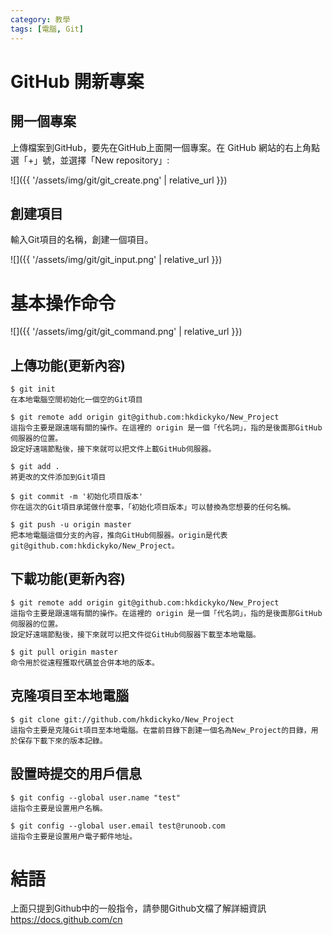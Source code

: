 ```yaml
---
category: 教學
tags: [電腦, Git]
---
```


# GitHub 開新專案
## 開一個專案
上傳檔案到GitHub，要先在GitHub上面開一個專案。在 GitHub 網站的右上角點選「+」號，並選擇「New repository」:

![]({{ '/assets/img/git/git_create.png' | relative_url }})

## 創建項目
輸入Git項目的名稱，創建一個項目。

![]({{ '/assets/img/git/git_input.png' | relative_url }})

# 基本操作命令

![]({{ '/assets/img/git/git_command.png' | relative_url }})

## 上傳功能(更新內容)
```
$ git init
在本地電腦空間初始化一個空的Git項目

$ git remote add origin git@github.com:hkdickyko/New_Project
這指令主要是跟遠端有關的操作。在這裡的 origin 是一個「代名詞」，指的是後面那GitHub伺服器的位置。
設定好遠端節點後，接下來就可以把文件上載GitHub伺服器。

$ git add .
將更改的文件添加到Git項目

$ git commit -m '初始化项目版本'
你在這次的Git項目承諾做什麼事，「初始化项目版本」可以替換為您想要的任何名稱。

$ git push -u origin master
把本地電腦這個分支的內容，推向GitHub伺服器。origin是代表git@github.com:hkdickyko/New_Project。
```

## 下載功能(更新內容)
```
$ git remote add origin git@github.com:hkdickyko/New_Project
這指令主要是跟遠端有關的操作。在這裡的 origin 是一個「代名詞」，指的是後面那GitHub伺服器的位置。
設定好遠端節點後，接下來就可以把文件從GitHub伺服器下載至本地電腦。

$ git pull origin master
命令用於從遠程獲取代碼並合併本地的版本。
```

## 克隆項目至本地電腦
```
$ git clone git://github.com/hkdickyko/New_Project
這指令主要是克隆Git項目至本地電腦。在當前目錄下創建一個名為New_Project的目錄，用於保存下載下來的版本記錄。
```

## 設置時提交的用戶信息
```
$ git config --global user.name "test"
這指令主要是设置用户名稱。

$ git config --global user.email test@runoob.com
這指令主要是设置用户電子郵件地址。
```
# 結語
上面只提到Github中的一般指令，請參閱Github文檔了解詳細資訊 https://docs.github.com/cn